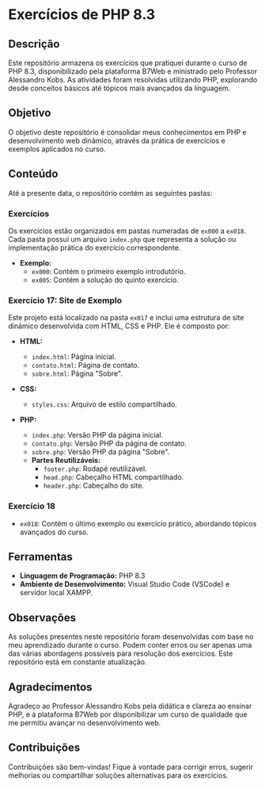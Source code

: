 # Exercícios de PHP 8.3

## Descrição

Este repositório armazena os exercícios que pratiquei durante o curso de PHP 8.3, disponibilizado pela plataforma B7Web e ministrado pelo Professor Alessandro Kobs. As atividades foram resolvidas utilizando PHP, explorando desde conceitos básicos até tópicos mais avançados da linguagem.

## Objetivo

O objetivo deste repositório é consolidar meus conhecimentos em PHP e desenvolvimento web dinâmico, através da prática de exercícios e exemplos aplicados no curso.

## Conteúdo

Até a presente data, o repositório contém as seguintes pastas:

### **Exercícios**

Os exercícios estão organizados em pastas numeradas de `ex000` a `ex018`. Cada pasta possui um arquivo `index.php` que representa a solução ou implementação prática do exercício correspondente. 

- **Exemplo:**
  - `ex000`: Contém o primeiro exemplo introdutório.
  - `ex005`: Contém a solução do quinto exercício.

### **Exercício 17: Site de Exemplo**

Este projeto está localizado na pasta `ex017` e inclui uma estrutura de site dinâmico desenvolvida com HTML, CSS e PHP. Ele é composto por:

- **HTML:**
  - `index.html`: Página inicial.
  - `contato.html`: Página de contato.
  - `sobre.html`: Página "Sobre".

- **CSS:**
  - `styles.css`: Arquivo de estilo compartilhado.

- **PHP:**
  - `index.php`: Versão PHP da página inicial.
  - `contato.php`: Versão PHP da página de contato.
  - `sobre.php`: Versão PHP da página "Sobre".
  - **Partes Reutilizáveis:**
    - `footer.php`: Rodapé reutilizável.
    - `head.php`: Cabeçalho HTML compartilhado.
    - `header.php`: Cabeçalho do site.

### **Exercício 18**
- `ex018`: Contém o último exemplo ou exercício prático, abordando tópicos avançados do curso.

## Ferramentas

- **Linguagem de Programação:** PHP 8.3
- **Ambiente de Desenvolvimento:** Visual Studio Code (VSCode) e servidor local XAMPP.

## Observações

As soluções presentes neste repositório foram desenvolvidas com base no meu aprendizado durante o curso. Podem conter erros ou ser apenas uma das várias abordagens possíveis para resolução dos exercícios. Este repositório está em constante atualização.

## Agradecimentos

Agradeço ao Professor Alessandro Kobs pela didática e clareza ao ensinar PHP, e à plataforma B7Web por disponibilizar um curso de qualidade que me permitiu avançar no desenvolvimento web.

## Contribuições

Contribuições são bem-vindas! Fique à vontade para corrigir erros, sugerir melhorias ou compartilhar soluções alternativas para os exercícios.

